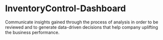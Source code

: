 # InventoryControl-Dashboard
Communicate insights gained through the process of analysis in order to be reviewed and to generate data-driven decisions that help company uplifting the business performance.
